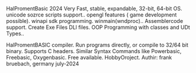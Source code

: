 HalPromentBasic 2024
Very Fast, stable, expandable,  32-bit, 64-bit OS.
unicode sozrce scripts support.. opengl features ( game development possible).
winapi sdk programming. winmain(wndproc).. 
Assemblercode  support. Create Exe Files DLl files. 
OOP Programming with classes and UDt Types..

HalPromentBASIC compiler. Run programs 
directly, or compile to 32/64 bit binary.
 Supports C headers. Similar Syntax Commands
 like Powerbasic, Freebasic, Oxygenbasic.
 Free available. HobbyOroject.
 Authir: frank bruebach, germany  july-2024
